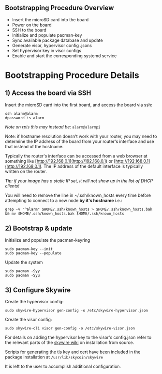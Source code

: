 ## Bootstrapping Procedure Overview

* Insert the microSD card into the board
* Power on the board
* SSH to the board
* Initialize and populate pacman-key
* Sync available package database and update
* Generate visor, hypervisor config .jsons
* Set hypervisor key in visor configs
* Enable and start the corresponding systemd service

# Bootstrapping Procedure Details

## 1) Access the board via SSH

Insert the microSD card into the first board, and access the board via ssh:
```
ssh alarm@alarm
#password is alarm
```

*Note on rpis this may instead be:* `alarm@alarmpi`

Note: if hostname resolution doesn't work with your router, you may need to determine the IP address of the board from your router's interface and use that instead of the hostname.

Typically the router's interface can be accessed from a web browser at something like [http://192.168.0.1](http://192.168.0.1) or [http://192.168.0.1](http://192.168.0.1). The IP address of the default interface is typically written on the router.

*Tip: if your image has a static IP set, it will not show up in the list of DHCP clients!*

You will need to remove the line in ~/.ssh/known_hosts every time before attempting to connect to a new node **by it's hostname** i.e.:
```
grep -v "^alarm" $HOME/.ssh/known_hosts > $HOME/.ssh/known_hosts.bak && mv $HOME/.ssh/known_hosts.bak $HOME/.ssh/known_hosts
```

## 2) Bootstrap & update


Initialize and populate the pacman-keyring
```
sudo pacman-key --init
sudo pacman-key --populate
```

Update the system
```
sudo pacman -Syy
sudo pacman -Syu
```

## 3) Configure Skywire

Create the hypervisor config:
```
sudo skywire-hypervisor gen-config -o /etc/skywire-hypervisor.json
```

Create the visor config:
```
sudo skywire-cli visor gen-config -o /etc/skywire-visor.json
```

For details on adding the hypervisor key to the visor's config.json refer to the relevant parts of the [skywire wiki](https://github.com/skycoin/skywire/wiki/Skywire-Mainnet-Installation-From-Source) on installation from source.

Scripts for generating the tls key and cert have been included in the package installation at `/usr/lib/skycoin/skywire`

It is left to the user to accomplish additional configuration.
